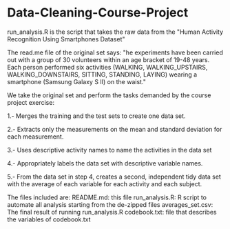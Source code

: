 # Data-Cleaning-Course-Project

 run_analysis.R is the script that takes the raw data from the "Human Activity Recognition Using Smartphones Dataset"
 
 The read.me file of the original set  says:
 "he experiments have been carried out with a group of 30 volunteers within an age bracket of 19-48 years. Each person performed six activities (WALKING, WALKING_UPSTAIRS, WALKING_DOWNSTAIRS, SITTING, STANDING, LAYING) wearing a smartphone (Samsung Galaxy S II) on the waist."
 
 We take the original set and perform the tasks demanded by the course project exercise:
 
 1.- Merges the training and the test sets to create one data set.
 
 2.- Extracts only the measurements on the mean and standard deviation for each measurement. 
 
 3.- Uses descriptive activity names to name the activities in the data set
 
 4.- Appropriately labels the data set with descriptive variable names. 
 
 5.- From the data set in step 4, creates a second, independent tidy data set with the average of each variable 
   for each activity and each subject.


The files included are:
README.md:          this file
run_analysis.R:     R script to automate all analysis starting from the de-zipped files 
averages_set.csv:   The final result of running run_analysis.R
codebook.txt:        file that describes the variables of codebook.txt



